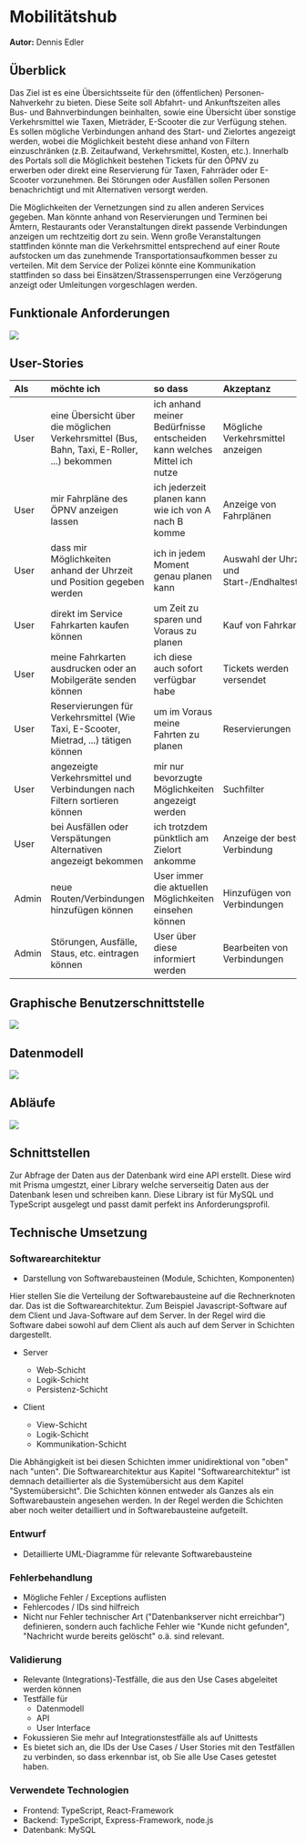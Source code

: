 # Mobilitätshub

**Autor:** Dennis Edler


## Überblick

Das Ziel ist es eine Übersichtsseite für den (öffentlichen) Personen-Nahverkehr zu bieten. Diese Seite soll Abfahrt- und Ankunftszeiten alles Bus- und Bahnverbindungen beinhalten, sowie eine Übersicht über sonstige Verkehrsmittel wie Taxen, Mieträder, E-Scooter die zur Verfügung stehen. Es sollen mögliche Verbindungen anhand des Start- und Zielortes angezeigt werden, wobei die Möglichkeit besteht diese anhand von Filtern einzuschränken (z.B. Zeitaufwand, Verkehrsmittel, Kosten, etc.). Innerhalb des Portals soll die Möglichkeit bestehen Tickets für den ÖPNV zu erwerben oder direkt eine Reservierung für Taxen, Fahrräder oder E-Scooter vorzunehmen. Bei Störungen oder Ausfällen sollen Personen benachrichtigt und mit Alternativen versorgt werden.

Die Möglichkeiten der Vernetzungen sind zu allen anderen Services gegeben. Man könnte anhand von Reservierungen und Terminen bei Ämtern, Restaurants oder Veranstaltungen direkt passende Verbindungen anzeigen um rechtzeitig dort zu sein. Wenn große Veranstaltungen stattfinden könnte man die Verkehrsmittel entsprechend auf einer Route aufstocken um das zunehmende Transportationsaufkommen besser zu verteilen. Mit dem Service der Polizei könnte eine Kommunikation stattfinden so dass bei Einsätzen/Strassensperrungen eine Verzögerung anzeigt oder Umleitungen vorgeschlagen werden.


## Funktionale Anforderungen

![](media/use-case-mobility.png)

## User-Stories


| **Als** | **möchte ich** | **so dass** | **Akzeptanz** |
| :------ | :----- | :------ | :-------- |
| User | eine Übersicht über die möglichen Verkehrsmittel (Bus, Bahn, Taxi, E-Roller, ...) bekommen | ich anhand meiner Bedürfnisse entscheiden kann welches Mittel ich nutze | Mögliche Verkehrsmittel anzeigen |
| User | mir Fahrpläne des ÖPNV anzeigen lassen | ich jederzeit planen kann wie ich von A nach B komme | Anzeige von Fahrplänen |
| User | dass mir Möglichkeiten anhand der Uhrzeit und Position gegeben werden | ich in jedem Moment genau planen kann | Auswahl der Uhrzeit und Start-/Endhaltestelle |
| User | direkt im Service Fahrkarten kaufen können | um Zeit zu sparen und Voraus zu planen | Kauf von Fahrkarten |
| User | meine Fahrkarten ausdrucken oder an Mobilgeräte senden können | ich diese auch sofort verfügbar habe | Tickets werden versendet |
| User | Reservierungen für Verkehrsmittel (Wie Taxi, E-Scooter, Mietrad, ...) tätigen können | um im Voraus meine Fahrten zu planen | Reservierungen |
| User | angezeigte Verkehrsmittel und Verbindungen nach Filtern sortieren können | mir nur bevorzugte Möglichkeiten angezeigt werden | Suchfilter |
| User | bei Ausfällen oder Verspätungen Alternativen angezeigt bekommen | ich trotzdem pünktlich am Zielort ankomme | Anzeige der besten Verbindung |
| Admin | neue Routen/Verbindungen hinzufügen können | User immer die aktuellen Möglichkeiten einsehen können | Hinzufügen von Verbindungen |
| Admin | Störungen, Ausfälle, Staus, etc. eintragen können | User über diese informiert werden | Bearbeiten von Verbindungen |




## Graphische Benutzerschnittstelle

![](media/mockups.png)


## Datenmodell 

![](media/erm.png)

## Abläufe

![](media/activityMobility.png)


## Schnittstellen

Zur Abfrage der Daten aus der Datenbank wird eine API erstellt. Diese wird mit Prisma umgestzt, einer Library welche serverseitig Daten aus der Datenbank lesen und schreiben kann. Diese Library ist für MySQL und TypeScript ausgelegt und passt damit perfekt ins Anforderungsprofil. 

## Technische Umsetzung


### Softwarearchitektur

- Darstellung von Softwarebausteinen (Module, Schichten, Komponenten)

Hier stellen Sie die Verteilung der Softwarebausteine auf die Rechnerknoten dar. Das ist die Softwarearchitektur. Zum Beispiel Javascript-Software auf dem Client und Java-Software auf dem Server. In der Regel wird die Software dabei sowohl auf dem Client als auch auf dem Server in Schichten dargestellt.

* Server
  * Web-Schicht
  * Logik-Schicht
  * Persistenz-Schicht

* Client
  * View-Schicht
  * Logik-Schicht
  * Kommunikation-Schicht

Die Abhängigkeit ist bei diesen Schichten immer unidirektional von "oben" nach "unten". Die Softwarearchitektur aus Kapitel "Softwarearchitektur" ist demnach detaillierter als die Systemübersicht aus dem Kapitel "Systemübersicht". Die Schichten können entweder als Ganzes als ein Softwarebaustein angesehen werden. In der Regel werden die Schichten aber noch weiter detailliert und in Softwarebausteine aufgeteilt.



### Entwurf

- Detaillierte UML-Diagramme für relevante Softwarebausteine

### Fehlerbehandlung 

* Mögliche Fehler / Exceptions auflisten
* Fehlercodes / IDs sind hilfreich
* Nicht nur Fehler technischer Art ("Datenbankserver nicht erreichbar") definieren, sondern auch fachliche Fehler wie "Kunde nicht gefunden", "Nachricht wurde bereits gelöscht" o.ä. sind relevant. 

### Validierung

* Relevante (Integrations)-Testfälle, die aus den Use Cases abgeleitet werden können
* Testfälle für 
  - Datenmodell
  - API
  - User Interface
* Fokussieren Sie mehr auf Integrationstestfälle als auf Unittests
* Es bietet sich an, die IDs der Use Cases / User Stories mit den Testfällen zu verbinden,
  so dass erkennbar ist, ob Sie alle Use Cases getestet haben.

### Verwendete Technologien

- Frontend:             TypeScript, React-Framework
- Backend:              TypeScript, Express-Framework, node.js
- Datenbank:            MySQL
